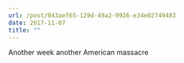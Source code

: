 ```yaml
---
url: /post/043aef65-129d-49a2-9926-e34e02749483
date: 2017-11-07
title: ""
---
```


Another week another American massacre